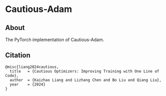 # Cautious-Adam

## About
The PyTorch implementation of Cautious-Adam.

## Citation
```
@misc{liang2024cautious,
  title   = {Cautious Optimizers: Improving Training with One Line of Code},
  author  = {Kaizhao Liang and Lizhang Chen and Bo Liu and Qiang Liu},
  year    = {2024}
}
```
